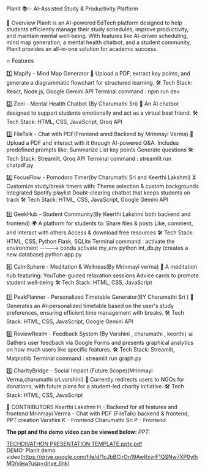 PlanIt 📚✨
AI-Assisted Study & Productivity Platform

🚀 Overview
PlanIt is an AI-powered EdTech platform designed to help students efficiently manage their study schedules, improve productivity, and maintain mental well-being. With features like AI-driven scheduling, mind map generation, a mental health chatbot, and a student community, PlanIt provides an all-in-one solution for academic success.

🔥 Features

1️⃣ Mapify - Mind Map Generator
📌 Upload a PDF, extract key points, and generate a diagrammatic flowchart for structured learning.
 🛠 Tech Stack: React, Node.js, Google Gemini API
 Terminal command : npm run dev


2️⃣ Zeni - Mental Health Chatbot (By Charumathi Sri)
💬 An AI chatbot designed to support students emotionally and act as a virtual best friend.
🛠 Tech Stack: HTML, CSS, JavaScript, Groq API


3️⃣ FileTalk - Chat with PDF(Frontend annd Backend by Mrinmayi Verma)
📖 Upload a PDF and interact with it through AI-powered Q&A. Includes predefined prompts like:
Summarize
List key points
Generate questions
🛠 Tech Stack: Streamlit, Groq API
 Terminal command : streamlit run chatpdf.py

4️⃣ FocusFlow - Pomodoro Timer(by Charumathi Sri and Keerthi Lakshmi)
⏳ Customize study/break timers with:
Theme selection & custom backgrounds
Integrated Spotify playlist
Doubt-clearing chatbot that keeps students on track
🛠 Tech Stack: HTML, CSS, JavaScript, Google Gemini API

5️⃣ GeekHub - Student Community(By Keerthi Lakshmi both backend and frontend)
🌍 A platform for students to:
Share files & posts
Like, comment, and interact with others
Access & download free resources
🛠 Tech Stack: HTML, CSS, Python Flask, SQLite
 Terminal command : 
 activate the environment -----> conda activate my_env
 python int_db.py  (creates a new database)
 python app.py

6️⃣ CalmSphere - Meditation & Wellness(By Mrinmayi verma)
🧘 A meditation hub featuring:
YouTube-guided relaxation sessions
Advice cards to promote student well-being
🛠 Tech Stack: HTML, CSS, JavaScript

7️⃣ PeakPlanner - Personalized Timetable Generator(BY Charumathi Sri )
📅 Generates an AI-personalized timetable based on the user's study preferences, ensuring efficient time management with breaks.
🛠 Tech Stack: HTML, CSS, JavaScript, Google Gemini API

8️⃣ ReviewRealm - Feedback System (By Varshini , charumathi , keerthi)
📊 Gathers user feedback via Google Forms and presents graphical analytics on how much users like specific features.
🛠 Tech Stack: Streamlit, Matplotlib
 Terminal command : 
streamlit run graph.py

9️⃣ CharityBridge - Social Impact (Future Scope)(Mrinmayi Verma,charumathi sri,varshini)
🌟 Currently redirects users to NGOs for donations, with future plans for a student-led charity initiative.
🛠 Tech Stack: HTML, CSS, JavaScript

🤝 CONTRIBUTORS
Keerthi Lakshmi H - Backend for all features and frontend
Mrinmayi Verma - Chat with PDF (FileTalk) backend & frontend, PPT creation
Varshini K - Frontend
Charumathi Sri P - Frontend

**The ppt and the demo video can be viewed below:**
_PPT:_

[TECHDIVATHON PRESENTATION TEMPLATE.pptx.pdf](https://github.com/user-attachments/files/18714466/TECHDIVATHON.PRESENTATION.TEMPLATE.pptx.pdf)<br>
_DEMO:_
PlanIt demo video(https://drive.google.com/file/d/1cJbBCjrOn19AwRxvrF1QSNw7XP0yIhM0/view?usp=drive_link)

